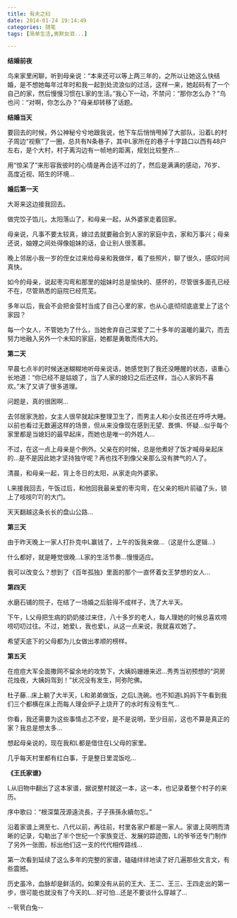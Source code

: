 ```yaml
---
title: 有夫之妇
date: 2014-01-24 19:14:49
categories: 随笔
tags: [简单生活,男默女泪...]

---
```

**结婚前夜**

鸟来家里闲聊，听到母亲说：“本来还可以等上两三年的，之所以让她这么快结婚，是不想她每年过年时和我一起到处流浪似的过活，这样一来，她起码有了一个自己的家，然后慢慢习惯在L家的生活。”我心下一动，不禁问：“那你怎么办？”鸟也问：“对啊，你怎么办？”母亲却转移了话题。

**结婚当天**

要回去的时候，外公神秘兮兮地跟我说，他下车后悄悄甩掉了大部队，沿着L的村子周边“视察”了一圈，总共有N条巷子，其中L家所在的巷子十字路口以西有48户左右，是个大村，村子离沟边有一帧地的距离，规划比较整齐…

用“惊呆了”来形容我彼时的心情是再合适不过的了，然后是满满的感动，76岁、高度近视、陌生的环境…

**婚后第一天**

大哥来这边接我回去。

做完饺子馅儿，太阳落山了，和母亲一起，从外婆家走着回家。

母亲说，凡事不要太较真，嫁过去就要融合到人家的家庭中去，家和万事兴；母亲还说，妯娌之间处得像姐妹的话，会让别人很羡慕。

晚上邻居小我一岁的侄女过来给母亲和我做伴，看了些照片，聊了很久，感叹时间真快。

如今的母亲，说起枣沟弯和那里的姐妹时总是愉快的、感怀的，尽管很多面孔已经不在，尽管熟悉的庭院已经荒芜。

多年以后，我会不会把金营村当成了自己心里的家，也从心底彻彻底底爱上了这个家园？

每一个女人，不管她为了什么，当她舍弃自己深爱了二十多年的温暖的巢穴，而去努力地融入另外一个未知的家庭，她都是勇敢而伟大的。

**第二天**

早晨七点半的时候迷迷糊糊地听母亲说话，她感觉到了我还没睡醒的状态，语重心长地道：“你已经不是姑娘了，当了人家的媳妇之后还这样，当心人家妈不喜欢。”末了又讲了很多道理。

问题是，真的很困啊…

去邻居家洗脸，女主人很早就起床整理卫生了，而男主人和小女孩还在呼呼大睡。以前也看过无数遍这样的场景，但从来没像现在感到无望、畏惧、怀疑…似乎每个家里都是当媳妇的最早起床，而她也是唯一的外姓人…

不过，在这一点上母亲是个例外。父亲在的时候，总是他煮好了饭才喊母亲起床的…是不是因此她才坚持独守呢？再也找不到像父亲那么没有脾气的人了。

清晨，和母亲一起，背上冬日的太阳，从家走向外婆家。

L来接我回去，午饭过后，和他回我最亲爱的枣沟弯，在父亲的相片前磕了头，锁上了吱吱吖吖的大门。

天天翻越这条长长的盘山公路…

**第三天**

由于昨天晚上一家人打扑克中L赢钱了，上午的饭我来做…（这是什么逻辑…）

什么都好，就是睡觉很晚…L家的生活节奏…慢慢适应。

我可以改变么？想到了《百年孤独》里面的那个一直怀着女王梦想的女人…

**第四天**

水磨石铺的院子，在结了一场婚之后脏得不成样子，洗了大半天。

下午，L父母把生病的奶奶接过来住，八十多岁的老人，每人理她的时候总喜欢唠唠叨叨过往。不过，她爱L，我也爱L，从这一点来说，我就喜欢她了。

希望天底下的父母都为儿女做出孝顺的榜样。

**第五天**

在痘痘大军全面撒网不留余地的攻势下，大姨妈姗姗来迟…秀秀当初预想的“洞房花烛夜，大姨妈驾到！”状况没有发生，阿弥陀佛。

杜子藤…床上躺了大半天，L和弟弟做饭，之后L洗碗。也不知道L妈妈下午看到我们三个都横在床上而每人理会炉子上烧开了的水时有没有生气…

你看，我还需要为这些事情忐忑不安，是不是说明，至少目前，这也不算是真正的家？我总是想太多…

想起母亲说的，现在我和L都是借住在L父母的家里。

几乎每天村里都有红白事，于是整日里混饭吃…

**《王氏家谱》**

L从旧物中翻出了这本家谱，据说整村就这一本，这一本，也记录着整个村子的来历。

序中歌曰：“根深葉茂源遠流長，子子孫孫永續勿忘。”

沿着家谱上溯至七、八代以前，再往前，村里各家户都是一家人。家谱上简明而清晰的记录，勾勒出了半个世纪一个家族变迁、发展的踪迹图，L的爷爷还专门制作了另外一张图，标出他们这一支的代代相传路线…

第一次看到延续了这么多年的完整的家谱，磕磕绊绊地读了好几遍那些文言文，有些震撼。

历史虽冷，血脉却是鲜活的。如果没有从前的王大、王二、王三、王四走出的第一步，很可能也就没有了今天的L…好可怕…还是不要谈什么穿越了…

--茕茕白兔--